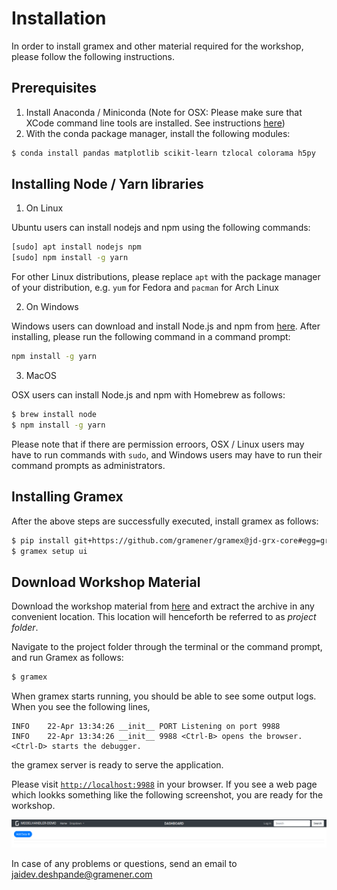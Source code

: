 Installation
============

In order to install gramex and other material required for the workshop, please follow the following instructions.


Prerequisites
-------------

1. Install Anaconda / Miniconda
(Note for OSX: Please make sure that XCode command line tools are installed. See instructions [here](https://www.embarcadero.com/starthere/xe5/mobdevsetup/ios/en/installing_the_commandline_tools.html))
2. With the conda package manager, install the following modules:

```bash
$ conda install pandas matplotlib scikit-learn tzlocal colorama h5py
```

Installing Node / Yarn libraries
--------------------------------

1. On Linux

Ubuntu users can install nodejs and npm using the following commands:

```bash
[sudo] apt install nodejs npm
[sudo] npm install -g yarn
```

For other Linux distributions, please replace `apt` with the package manager of your distribution, e.g.  `yum` for Fedora and `pacman` for Arch Linux

2. On Windows

Windows users can download and install Node.js and npm from [here](https://nodejs.org/en/download/). After installing, please run the following command in a command prompt:

```cmd
npm install -g yarn
```

3. MacOS

OSX users can install Node.js and npm with Homebrew as follows:

```bash
$ brew install node
$ npm install -g yarn
```

Please note that if there are permission erroors, OSX / Linux users may have to run commands with `sudo`, and Windows users may have to run their command prompts as administrators.


Installing Gramex
-----------------

After the above steps are successfully executed, install gramex as follows:

```bash
$ pip install git+https://github.com/gramener/gramex@jd-grx-core#egg=gramex
$ gramex setup ui
```

Download Workshop Material
--------------------------

Download the workshop material from [here](https://github.com/gramexrecipes/gramex-ml-workshop/archive/master.zip) and extract the archive in any convenient location. This location will henceforth be referred to as _project folder_.

Navigate to the project folder through the terminal or the command prompt, and run Gramex as follows:

```bash
$ gramex
```

When gramex starts running, you should be able to see some output logs. When you see the following lines,

```
INFO    22-Apr 13:34:26 __init__ PORT Listening on port 9988
INFO    22-Apr 13:34:26 __init__ 9988 <Ctrl-B> opens the browser. <Ctrl-D> starts the debugger.
```

the gramex server is ready to serve the application.

Please visit [`http://localhost:9988`](http://localhost:9988) in your browser. If you see a web page which lookks something  like the following screenshot, you are ready for the workshop.

![](assets/screen.png)

In case of any problems or questions, send an email to jaidev.deshpande@gramener.com
